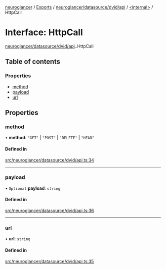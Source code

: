 [neuroglancer](../README.md) / [Exports](../modules.md) / [neuroglancer/datasource/dvid/api](../modules/neuroglancer_datasource_dvid_api.md) / [<internal\>](../modules/neuroglancer_datasource_dvid_api._internal_.md) / HttpCall

# Interface: HttpCall

[neuroglancer/datasource/dvid/api](../modules/neuroglancer_datasource_dvid_api.md).[<internal>](../modules/neuroglancer_datasource_dvid_api._internal_.md).HttpCall

## Table of contents

### Properties

- [method](neuroglancer_datasource_dvid_api._internal_.HttpCall.md#method)
- [payload](neuroglancer_datasource_dvid_api._internal_.HttpCall.md#payload)
- [url](neuroglancer_datasource_dvid_api._internal_.HttpCall.md#url)

## Properties

### method

• **method**: ``"GET"`` \| ``"POST"`` \| ``"DELETE"`` \| ``"HEAD"``

#### Defined in

[src/neuroglancer/datasource/dvid/api.ts:34](https://github.com/ActiveBrainAtlas2/neuroglancer/blob/91617476/src/neuroglancer/datasource/dvid/api.ts#L34)

___

### payload

• `Optional` **payload**: `string`

#### Defined in

[src/neuroglancer/datasource/dvid/api.ts:36](https://github.com/ActiveBrainAtlas2/neuroglancer/blob/91617476/src/neuroglancer/datasource/dvid/api.ts#L36)

___

### url

• **url**: `string`

#### Defined in

[src/neuroglancer/datasource/dvid/api.ts:35](https://github.com/ActiveBrainAtlas2/neuroglancer/blob/91617476/src/neuroglancer/datasource/dvid/api.ts#L35)
